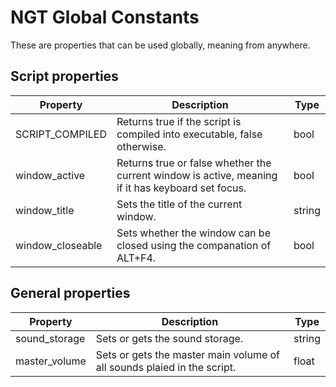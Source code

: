 # NGT Global Constants

These are properties that can be used globally, meaning from anywhere.

## Script properties

Property | Description | Type
---|---|---
SCRIPT_COMPILED | Returns true if the script is compiled into executable, false otherwise. | bool
window_active | Returns true or false whether the current window is active, meaning if it has keyboard set focus. | bool
window_title | Sets the title of the current window. | string
window_closeable | Sets whether the window can be closed using the companation of ALT+F4. | bool


## General properties

Property | Description | Type
---|---|---
sound_storage | Sets or gets the sound storage. | string
master_volume | Sets or gets the master main volume of all sounds plaied in the script. | float
